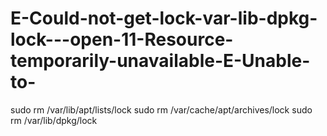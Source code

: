 # E-Could-not-get-lock-var-lib-dpkg-lock---open-11-Resource-temporarily-unavailable-E-Unable-to-
sudo rm /var/lib/apt/lists/lock sudo rm /var/cache/apt/archives/lock sudo rm /var/lib/dpkg/lock
